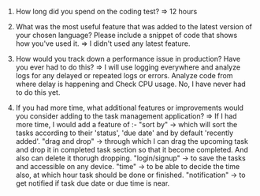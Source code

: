 
1. How long did you spend on the coding test? 
=> 12 hours

2. What was the most useful feature that was added to the latest version of your chosen language? Please include a snippet of code that shows how you've used it.
=> I didn't used any latest feature.

3. How would you track down a performance issue in production? Have you ever had to do this?
=> I will use logging everywhere and analyze logs for any delayed or repeated logs or errors.
    Analyze code from where delay is happening and Check CPU usage.
    No, I have never had to do this yet.

4. If you had more time, what additional features or improvements would you consider adding to the task management application?
=> If I had more time, I would add a feature of :-
    "sort by" -> which will sort the tasks according to their 'status', 'due date' and by default 'recently added'.
    "drag and drop" -> through which I can drag the upcoming task and drop it in completed task section so that it become completed. And also can delete it thorugh dropping.
    "login/signup" -> to save the tasks and accessible on any device.
    "time" -> to be able to decide the time also, at which hour task should be done or finished.
    "notification" -> to get notified if task due date or due time is near.

